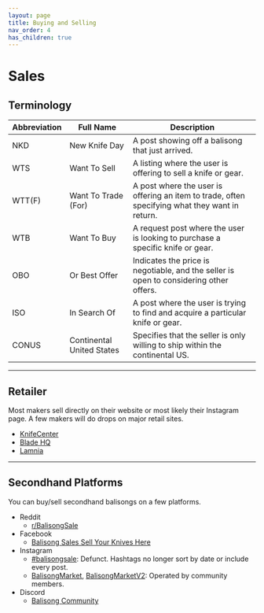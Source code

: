 ```yaml
---
layout: page
title: Buying and Selling
nav_order: 4
has_children: true
---
```


# Sales

## Terminology

| Abbreviation | Full Name              | Description                                                                 |
|--------------|------------------------|-----------------------------------------------------------------------------|
| NKD          | New Knife Day          | A post showing off a balisong that just arrived.                            |
| WTS          | Want To Sell           | A listing where the user is offering to sell a knife or gear.               |
| WTT(F)       | Want To Trade (For)    | A post where the user is offering an item to trade, often specifying what they want in return. |
| WTB          | Want To Buy            | A request post where the user is looking to purchase a specific knife or gear. |
| OBO          | Or Best Offer          | Indicates the price is negotiable, and the seller is open to considering other offers. |
| ISO          | In Search Of           | A post where the user is trying to find and acquire a particular knife or gear. |
| CONUS        | Continental United States | Specifies that the seller is only willing to ship within the continental US. |

---

## Retailer 

Most makers sell directly on their website or most likely their Instagram page. A few makers will do drops on major retail sites.

- [KnifeCenter](https://www.knifecenter.com/)
- [Blade HQ](https://www.bladehq.com/)
- [Lamnia](https://www.lamnia.com/en)

---

## Secondhand Platforms

You can buy/sell secondhand balisongs on a few platforms.

- Reddit
    - [r/BalisongSale](https://www.reddit.com/r/BalisongSale/)
- Facebook
    - [Balisong Sales Sell Your Knives Here](https://www.facebook.com/groups/BalisongSales/)
- Instagram
    - [#balisongsale](): Defunct. Hashtags no longer sort by date or include every post. 
    - [BalisongMarket](https://www.instagram.com/balisongmarket/), [BalisongMarketV2](https://www.instagram.com/balisongmarketv2/): Operated by community members.
- Discord
    - [Balisong Community](https://discord.com/invite/balisong-community-471299608203493377)
